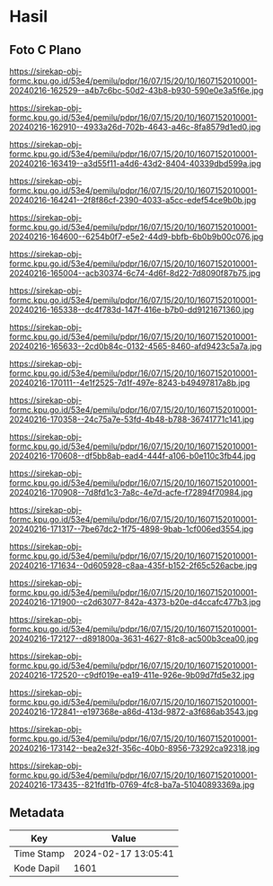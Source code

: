 # Hasil

## Foto C Plano

https://sirekap-obj-formc.kpu.go.id/53e4/pemilu/pdpr/16/07/15/20/10/1607152010001-20240216-162529--a4b7c6bc-50d2-43b8-b930-590e0e3a5f6e.jpg

https://sirekap-obj-formc.kpu.go.id/53e4/pemilu/pdpr/16/07/15/20/10/1607152010001-20240216-162910--4933a26d-702b-4643-a46c-8fa8579d1ed0.jpg

https://sirekap-obj-formc.kpu.go.id/53e4/pemilu/pdpr/16/07/15/20/10/1607152010001-20240216-163419--a3d55f11-a4d6-43d2-8404-40339dbd599a.jpg

https://sirekap-obj-formc.kpu.go.id/53e4/pemilu/pdpr/16/07/15/20/10/1607152010001-20240216-164241--2f8f86cf-2390-4033-a5cc-edef54ce9b0b.jpg

https://sirekap-obj-formc.kpu.go.id/53e4/pemilu/pdpr/16/07/15/20/10/1607152010001-20240216-164600--6254b0f7-e5e2-44d9-bbfb-6b0b9b00c076.jpg

https://sirekap-obj-formc.kpu.go.id/53e4/pemilu/pdpr/16/07/15/20/10/1607152010001-20240216-165004--acb30374-6c74-4d6f-8d22-7d8090f87b75.jpg

https://sirekap-obj-formc.kpu.go.id/53e4/pemilu/pdpr/16/07/15/20/10/1607152010001-20240216-165338--dc4f783d-147f-416e-b7b0-dd9121671360.jpg

https://sirekap-obj-formc.kpu.go.id/53e4/pemilu/pdpr/16/07/15/20/10/1607152010001-20240216-165633--2cd0b84c-0132-4565-8460-afd9423c5a7a.jpg

https://sirekap-obj-formc.kpu.go.id/53e4/pemilu/pdpr/16/07/15/20/10/1607152010001-20240216-170111--4e1f2525-7d1f-497e-8243-b49497817a8b.jpg

https://sirekap-obj-formc.kpu.go.id/53e4/pemilu/pdpr/16/07/15/20/10/1607152010001-20240216-170358--24c75a7e-53fd-4b48-b788-36741771c141.jpg

https://sirekap-obj-formc.kpu.go.id/53e4/pemilu/pdpr/16/07/15/20/10/1607152010001-20240216-170608--df5bb8ab-ead4-444f-a106-b0e110c3fb44.jpg

https://sirekap-obj-formc.kpu.go.id/53e4/pemilu/pdpr/16/07/15/20/10/1607152010001-20240216-170908--7d8fd1c3-7a8c-4e7d-acfe-f72894f70984.jpg

https://sirekap-obj-formc.kpu.go.id/53e4/pemilu/pdpr/16/07/15/20/10/1607152010001-20240216-171317--7be67dc2-1f75-4898-9bab-1cf006ed3554.jpg

https://sirekap-obj-formc.kpu.go.id/53e4/pemilu/pdpr/16/07/15/20/10/1607152010001-20240216-171634--0d605928-c8aa-435f-b152-2f65c526acbe.jpg

https://sirekap-obj-formc.kpu.go.id/53e4/pemilu/pdpr/16/07/15/20/10/1607152010001-20240216-171900--c2d63077-842a-4373-b20e-d4ccafc477b3.jpg

https://sirekap-obj-formc.kpu.go.id/53e4/pemilu/pdpr/16/07/15/20/10/1607152010001-20240216-172127--d891800a-3631-4627-81c8-ac500b3cea00.jpg

https://sirekap-obj-formc.kpu.go.id/53e4/pemilu/pdpr/16/07/15/20/10/1607152010001-20240216-172520--c9df019e-ea19-411e-926e-9b09d7fd5e32.jpg

https://sirekap-obj-formc.kpu.go.id/53e4/pemilu/pdpr/16/07/15/20/10/1607152010001-20240216-172841--e197368e-a86d-413d-9872-a3f686ab3543.jpg

https://sirekap-obj-formc.kpu.go.id/53e4/pemilu/pdpr/16/07/15/20/10/1607152010001-20240216-173142--bea2e32f-356c-40b0-8956-73292ca92318.jpg

https://sirekap-obj-formc.kpu.go.id/53e4/pemilu/pdpr/16/07/15/20/10/1607152010001-20240216-173435--821fd1fb-0769-4fc8-ba7a-51040893369a.jpg


## Metadata

| Key        | Value               |
| ---------- | ------------------- |
| Time Stamp | 2024-02-17 13:05:41 |
| Kode Dapil | 1601                |



